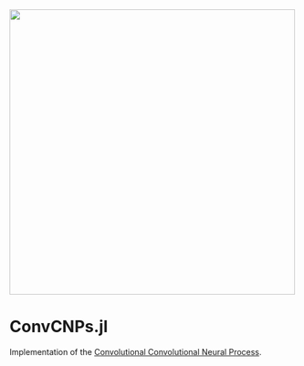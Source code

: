 <img src="https://github.com/wesselb/ConvCNPs.jl/raw/master/loop.gif" width="500px" />

# ConvCNPs.jl

Implementation of the [Convolutional Convolutional Neural Process](https://openreview.net/forum?id=Skey4eBYPS).
